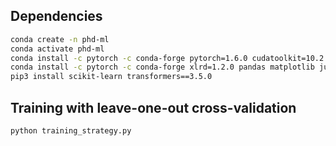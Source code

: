 ## Dependencies

```bash
conda create -n phd-ml
conda activate phd-ml
conda install -c pytorch -c conda-forge pytorch=1.6.0 cudatoolkit=10.2 
conda install -c pytorch -c conda-forge xlrd=1.2.0 pandas matplotlib jupyterlab ipykernel tensorboard
pip3 install scikit-learn transformers==3.5.0
```
## Training with leave-one-out cross-validation
`python training_strategy.py`
